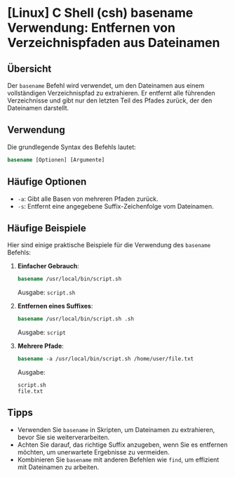 # [Linux] C Shell (csh) basename Verwendung: Entfernen von Verzeichnispfaden aus Dateinamen

## Übersicht
Der `basename` Befehl wird verwendet, um den Dateinamen aus einem vollständigen Verzeichnispfad zu extrahieren. Er entfernt alle führenden Verzeichnisse und gibt nur den letzten Teil des Pfades zurück, der den Dateinamen darstellt.

## Verwendung
Die grundlegende Syntax des Befehls lautet:

```csh
basename [Optionen] [Argumente]
```

## Häufige Optionen
- `-a`: Gibt alle Basen von mehreren Pfaden zurück.
- `-s`: Entfernt eine angegebene Suffix-Zeichenfolge vom Dateinamen.

## Häufige Beispiele
Hier sind einige praktische Beispiele für die Verwendung des `basename` Befehls:

1. **Einfacher Gebrauch**:
   ```csh
   basename /usr/local/bin/script.sh
   ```
   Ausgabe: `script.sh`

2. **Entfernen eines Suffixes**:
   ```csh
   basename /usr/local/bin/script.sh .sh
   ```
   Ausgabe: `script`

3. **Mehrere Pfade**:
   ```csh
   basename -a /usr/local/bin/script.sh /home/user/file.txt
   ```
   Ausgabe:
   ```
   script.sh
   file.txt
   ```

## Tipps
- Verwenden Sie `basename` in Skripten, um Dateinamen zu extrahieren, bevor Sie sie weiterverarbeiten.
- Achten Sie darauf, das richtige Suffix anzugeben, wenn Sie es entfernen möchten, um unerwartete Ergebnisse zu vermeiden.
- Kombinieren Sie `basename` mit anderen Befehlen wie `find`, um effizient mit Dateinamen zu arbeiten.